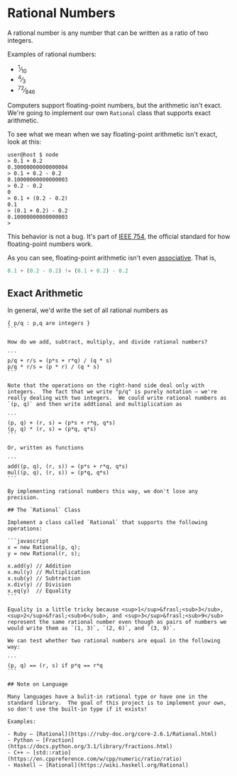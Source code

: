 # Rational Numbers

A rational number is any number that can be written as a ratio of two integers.


Examples of rational numbers:

- <sup>1</sup>&frasl;<sub>10</sub>
- <sup>4</sup>&frasl;<sub>3</sub>
- <sup>72</sup>&frasl;<sub>846</sub>

Computers support floating-point numbers, but the arithmetic isn't exact.  We're going to implement our own `Rational` class that supports exact arithmetic.

To see what we mean when we say floating-point arithmetic isn't exact, look at this:

```console
user@host $ node
> 0.1 + 0.2
0.30000000000000004
> 0.1 + 0.2 - 0.2
0.10000000000000003
> 0.2 - 0.2
0
> 0.1 + (0.2 - 0.2)
0.1
> (0.1 + 0.2) - 0.2
0.10000000000000003
>
```

This behavior is not a bug.  It's part of [IEEE 754](https://en.wikipedia.org/wiki/IEEE_754), the official standard for how floating-point numbers work.

As you can see, floating-point arithmetic isn't even [associative](https://en.wikipedia.org/wiki/Associative_property).  That is,

```javascript
0.1 + (0.2 - 0.2) != (0.1 + 0.2) - 0.2
```

## Exact Arithmetic

In general, we'd write the set of all rational numbers as

````
{ p/q : p,q are integers }
```

How do we add, subtract, multiply, and divide rational numbers?

```
p/q + r/s = (p*s + r*q) / (q * s)
p/q * r/s = (p * r) / (q * s)
```

Note that the operations on the right-hand side deal only with integers.  The fact that we write "p/q" is purely notation — we're really dealing with two integers.  We could write rational numbers as `(p, q)` and then write addtional and multiplication as

```
(p, q) + (r, s) = (p*s + r*q, q*s)
(p, q) * (r, s) = (p*q, q*s)
```

Or, written as functions

```
add((p, q), (r, s)) = (p*s + r*q, q*s)
mul((p, q), (r, s)) = (p*q, q*s)
```

By implementing rational numbers this way, we don't lose any precision.

## The `Rational` Class

Implement a class called `Rational` that supports the following operations:

```javascript
x = new Rational(p, q);
y = new Rational(r, s);

x.add(y) // Addition
x.mul(y) // Multiplication
x.sub(y) // Subtraction
x.div(y) // Division
x.eq(y)  // Equality
```

Equality is a little tricky because <sup>1</sup>&frasl;<sub>3</sub>,  <sup>2</sup>&frasl;<sub>6</sub>, and <sup>3</sup>&frasl;<sub>9</sub> represent the same rational number even though as pairs of numbers we would write them as `(1, 3)`, `(2, 6)`, and `(3, 9)`.

We can test whether two rational numbers are equal in the following way:

```
(p, q) == (r, s) if p*q == r*q
```

## Note on Language

Many languages have a bulit-in rational type or have one in the standard library.  The goal of this project is to implement your own, so don't use the built-in type if it exists!

Examples:

- Ruby — [Rational](https://ruby-doc.org/core-2.6.1/Rational.html)
- Python — [Fraction](https://docs.python.org/3.1/library/fractions.html)
- C++ — [std::ratio](https://en.cppreference.com/w/cpp/numeric/ratio/ratio)
- Haskell — [Rational](https://wiki.haskell.org/Rational)
